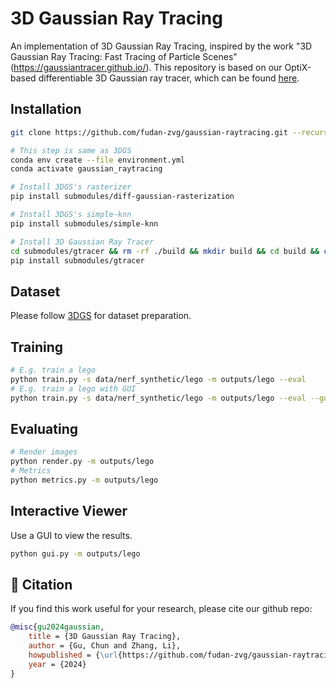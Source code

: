 # 3D Gaussian Ray Tracing
An implementation of 3D Gaussian Ray Tracing, inspired by the work "3D Gaussian Ray Tracing: Fast Tracing of Particle Scenes" (https://gaussiantracer.github.io/). This repository is based on our OptiX-based differentiable 3D Gaussian ray tracer, which can be found [here]().


## Installation

```bash
git clone https://github.com/fudan-zvg/gaussian-raytracing.git --recursive

# This step is same as 3DGS
conda env create --file environment.yml
conda activate gaussian_raytracing

# Install 3DGS's rasterizer
pip install submodules/diff-gaussian-rasterization

# Install 3DGS's simple-knn
pip install submodules/simple-knn

# Install 3D Gaussian Ray Tracer
cd submodules/gtracer && rm -rf ./build && mkdir build && cd build && cmake .. && make && cd ../ && cd ../../
pip install submodules/gtracer
```

## Dataset
Please follow [3DGS](https://github.com/graphdeco-inria/gaussian-splatting) for dataset preparation.


## Training

```bash
# E.g. train a lego
python train.py -s data/nerf_synthetic/lego -m outputs/lego --eval
# E.g. train a lego with GUI
python train.py -s data/nerf_synthetic/lego -m outputs/lego --eval --gui
```

## Evaluating

```bash
# Render images
python render.py -m outputs/lego
# Metrics
python metrics.py -m outputs/lego
```

## Interactive Viewer
Use a GUI to view the results.
```bash
python gui.py -m outputs/lego
```

## 📜 Citation
If you find this work useful for your research, please cite our github repo:
```bibtex
@misc{gu2024gaussian,
    title = {3D Gaussian Ray Tracing},
    author = {Gu, Chun and Zhang, Li},
    howpublished = {\url{https://github.com/fudan-zvg/gaussian-raytracing}},
    year = {2024}
}
```
